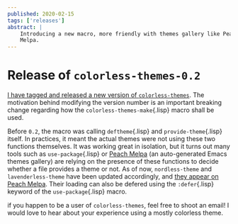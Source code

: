 ```yaml
---
published: 2020-02-15
tags: ['releases']
abstract: |
    Introducing a new macro, more friendly with themes gallery like Peach
    Melpa.
---
```


# Release of `colorless-themes-0.2`

[I have tagged and released a new version of
`colorless-themes`](https://git.sr.ht/~lthms/colorless-themes.el/refs/0.2).
The motivation behind modifying the version number is an important breaking
change regarding how the `colorless-themes-make`{.lisp} macro shall be used.

Before `0.2`, the macro was calling `deftheme`{.lisp} and
`provide-theme`{.lisp} itself. In practices, it meant the actual themes were
not using these two functions themselves. It was working great in isolation,
but it turns out many tools such as `use-package`{.lisp} or [Peach
Melpa](https://peach-melpa.org) (an auto-generated Emacs themes gallery) are
relying on the presence of these functions to decide whether a file provides a
theme or not. As of now, `nordless-theme` and `lavenderless-theme` have been
updated accordingly, and [they appear on Peach
Melpa](https://peach-melpa.org/themes/lavenderless-theme/variants/lavenderless).
Their loading can also be defered using the `:defer`{.lisp} keyword of the
`use-package`{.lisp} macro.

if you happen to be a user of `colorless-themes`, feel free to shoot an email!
I would love to hear about your experience using a mostly colorless theme.
